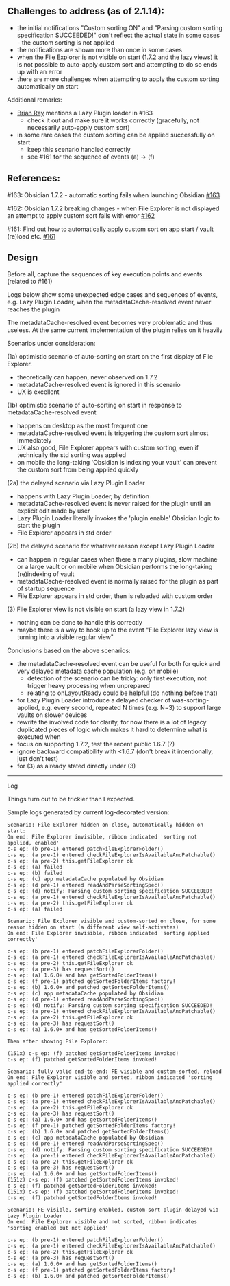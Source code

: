 ## Challenges to address (as of 2.1.14):

- the initial notifications "Custom sorting ON" and "Parsing custom sorting specification SUCCEEDED!" 
  don't reflect the actual state in some cases - the custom sorting is not applied
- the notifications are shown more than once in some cases
- when the File Explorer is not visible on start (1.7.2 and the lazy views) it is not possible to auto-apply custom sort
  and attempting to do so ends up with an error
- there are more challenges when attempting to apply the custom sorting automatically on start

Additional remarks:
- [Brian Ray](https://github.com/bray) mentions a Lazy Plugin loader in #163
  - check it out and make sure it works correctly (gracefully, not necessarily auto-apply custom sort) 
- in some rare cases the custom sorting can be applied successfully on start
  - keep this scenario handled correctly
  - see #161 for the sequence of events (a) -> (f)

## References:

#163: Obsidian 1.7.2 - automatic sorting fails when launching Obsidian
[#163](https://github.com/SebastianMC/obsidian-custom-sort/issues/163)

#162: Obsidian 1.7.2 breaking changes - when File Explorer is not displayed an attempt to apply custom sort fails with error
[#162](https://github.com/SebastianMC/obsidian-custom-sort/issues/162)

#161: Find out how to automatically apply custom sort on app start / vault (re)load etc.
[#161](https://github.com/SebastianMC/obsidian-custom-sort/issues/161)

## Design

Before all, capture the sequences of key execution points and events (related to #161)

Logs below show some unexpected edge cases and sequences of events, e.g. Lazy Plugin Loader, when
  the metadataCache-resolved event never reaches the plugin

The metadataCache-resolved event becomes very problematic and thus useless. At the same current
implementation of the plugin relies on it heavily

Scenarios under consideration:

(1a) optimistic scenario of auto-sorting on start on the first display of File Explorer.
  - theoretically can happen, never observed on 1.7.2
  - metadataCache-resolved event is ignored in this scenario
  - UX is excellent

(1b) optimistic scenario of auto-sorting on start in response to metadataCache-resolved event
  - happens on desktop as the most frequent one
  - metadataCache-resolved event is triggering the custom sort almost immediately
  - UX also good, File Explorer appears with custom sorting, even if technically the std sorting was applied
  - on mobile the long-taking 'Obsidian is indexing your vault' can prevent the custom sort from being applied quickly

(2a) the delayed scenario via Lazy Plugin Loader
  - happens with Lazy Plugin Loader, by definition
  - metadataCache-resolved event is never raised for the plugin until an explicit edit made by user
  - Lazy Plugin Loader literally invokes the 'plugin enable' Obsidian logic to start the plugin
  - File Explorer appears in std order

(2b) the delayed scenario for whatever reason except Lazy Plugin Loader
- can happen in regular cases when there a many plugins, slow machine or a large vault
  or on mobile when Obsidian performs the long-taking (re)indexing of vault
- metadataCache-resolved event is normally raised for the plugin as part of startup sequence
- File Explorer appears in std order, then is reloaded with custom order

(3) File Explorer view is not visible on start (a lazy view in 1.7.2)
- nothing can be done to handle this correctly
- maybe there is a way to hook up to the event "File Explorer lazy view is turning into a visible regular view"

Conclusions based on the above scenarios:
- the metadataCache-resolved event can be useful for both for quick and very delayed metadata cache population (e.g. on mobile) 
  - detection of the scenario can be tricky: only first execution, not trigger heavy processing when unprepared
  - relating to onLayoutReady could be helpful (do nothing before that)
- for Lazy Plugin Loader introduce a delayed checker of was-sorting-applied, e.g. every second, repeated N times (e.g. N=3)
  to support large vaults on slower devices
- rewrite the involved code for clarity, for now there is a lot of legacy duplicated pieces of logic
  which makes it hard to determine what is executed when
- focus on supporting 1.7.2, test the recent public 1.6.7 (?)
- ignore backward compatibility with <1.6.7 (don't break it intentionally, just don't test)
- for (3) as already stated directly under (3)

---
Log

Things turn out to be trickier than I expected.

Sample logs generated by current log-decorated version:

```
Scenario: File Explorer hidden on close, automatically hidden on start:
On end: File Explorer invisible, ribbon indicated 'sorting not applied, enabled'
c-s ep: (b pre-1) entered patchFileExplorerFolder()
c-s ep: (a pre-1) entered checkFileExplorerIsAvailableAndPatchable()
c-s ep: (a pre-2) this.getFileExplorer ok
c-s ep: (a) failed
c-s ep: (b) failed
c-s ep: (c) app metadataCache populated by Obsidian
c-s ep: (d pre-1) entered readAndParseSortingSpec()
c-s ep: (d) notify: Parsing custom sorting specification SUCCEEDED!
c-s ep: (a pre-1) entered checkFileExplorerIsAvailableAndPatchable()
c-s ep: (a pre-2) this.getFileExplorer ok
c-s ep: (a) failed
```

```
Scenario: File Explorer visible and custom-sorted on close, for some reason hidden on start (a different view self-activates)
On end: File Explorer invisible, ribbon indicated 'sorting applied correctly'

c-s ep: (b pre-1) entered patchFileExplorerFolder()
c-s ep: (a pre-1) entered checkFileExplorerIsAvailableAndPatchable()
c-s ep: (a pre-2) this.getFileExplorer ok
c-s ep: (a pre-3) has requestSort()
c-s ep: (a) 1.6.0+ and has getSortedFolderItems()
c-s ep: (f pre-1) patched getSortedFolderItems factory!
c-s ep: (b) 1.6.0+ and patched getSortedFolderItems()
c-s ep: (c) app metadataCache populated by Obsidian
c-s ep: (d pre-1) entered readAndParseSortingSpec()
c-s ep: (d) notify: Parsing custom sorting specification SUCCEEDED!
c-s ep: (a pre-1) entered checkFileExplorerIsAvailableAndPatchable()
c-s ep: (a pre-2) this.getFileExplorer ok
c-s ep: (a pre-3) has requestSort()
c-s ep: (a) 1.6.0+ and has getSortedFolderItems()

Then after showing File Explorer:

(151x) c-s ep: (f) patched getSortedFolderItems invoked!
c-s ep: (f) patched getSortedFolderItems invoked!
```

```
Scenario: fully valid end-to-end: FE visible and custom-sorted, reload
On end: File Explorer visible and sorted, ribbon indicated 'sorting applied correctly'

c-s ep: (b pre-1) entered patchFileExplorerFolder()
c-s ep: (a pre-1) entered checkFileExplorerIsAvailableAndPatchable()
c-s ep: (a pre-2) this.getFileExplorer ok
c-s ep: (a pre-3) has requestSort()
c-s ep: (a) 1.6.0+ and has getSortedFolderItems()
c-s ep: (f pre-1) patched getSortedFolderItems factory!
c-s ep: (b) 1.6.0+ and patched getSortedFolderItems()
c-s ep: (c) app metadataCache populated by Obsidian
c-s ep: (d pre-1) entered readAndParseSortingSpec()
c-s ep: (d) notify: Parsing custom sorting specification SUCCEEDED!
c-s ep: (a pre-1) entered checkFileExplorerIsAvailableAndPatchable()
c-s ep: (a pre-2) this.getFileExplorer ok
c-s ep: (a pre-3) has requestSort()
c-s ep: (a) 1.6.0+ and has getSortedFolderItems()
(151z) c-s ep: (f) patched getSortedFolderItems invoked!
c-s ep: (f) patched getSortedFolderItems invoked!
(151x) c-s ep: (f) patched getSortedFolderItems invoked!
c-s ep: (f) patched getSortedFolderItems invoked!
```

```
Scenario: FE visible, sorting enabled, custom-sort plugin delayed via Lazy Plugin Loader
On end: File Explorer visible and not sorted, ribbon indicates 'sorting enabled but not applied'

c-s ep: (b pre-1) entered patchFileExplorerFolder()
c-s ep: (a pre-1) entered checkFileExplorerIsAvailableAndPatchable()
c-s ep: (a pre-2) this.getFileExplorer ok 
c-s ep: (a pre-3) has requestSort()
c-s ep: (a) 1.6.0+ and has getSortedFolderItems()
c-s ep: (f pre-1) patched getSortedFolderItems factory!
c-s ep: (b) 1.6.0+ and patched getSortedFolderItems()
```

